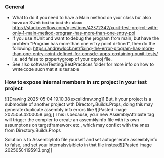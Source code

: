 ### General
- What to do if you need to have a Main method on your class but also have an XUnit test to test the class
https://stackoverflow.com/questions/42372342/xunit-test-project-with-only-1-main-method-program-has-more-than-one-entry-poi
 - If you use XUnit and want to debug the program from main, but have the problem "Program has more than one entry point defined", then do the following: https://andrewlock.net/fixing-the-error-program-has-more-than-one-entry-point-defined-for-console-apps-containing-xunit-tests/ i.e. add <GenerateProgramFile>false</GenerateProgramFile> to propertygroup of your csproj file.
 - See also softwareTesting/BestPractices folder for more info on how to write code such that it is testable

### How to expose internal members in src project in your test project
![[Drawing 2025-05-04 19.10.38.excalidraw.png]]
But, if your project is a submodule of another project with Directory.Builds.Props, doing this may generate duplicate assembly info errors like ![[Pasted image 20250504200058.png]]
This is because, your new AssemblyAttribute tag will trigger the compiler to create an assemblyinfo file with its own assumptions on targetframework etc., which may conflict with the ones from Directory.Builds.Props

Solution is to AssemblyInfo file yourself and set autogenerate assemblyinfo to false, and set your internalsvisibleto in that file instead![[Pasted image 20250504195913.png]]
